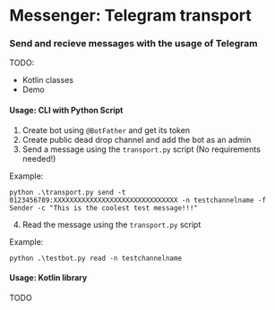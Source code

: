 # Messenger: Telegram transport

### Send and recieve messages with the usage of Telegram

TODO:

- Kotlin classes
- Demo

#### Usage: CLI with Python Script

1. Create bot using `@BotFather` and get its token
2. Create public dead drop channel and add the bot as an admin
3. Send a message using the `transport.py` script (No requirements needed!)

Example:
```
python .\transport.py send -t 0123456789:XXXXXXXXXXXXXXXXXXXXXXXXXXXXXXX -n testchannelname -f Sender -c "This is the coolest test message!!!"
```

4. Read the message using the `transport.py` script

Example:
```
python .\testbot.py read -n testchannelname
```

#### Usage: Kotlin library

TODO